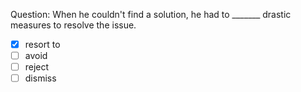 Question: When he couldn't find a solution, he had to _______ drastic measures to resolve the issue.  
- [x] resort to  
- [ ] avoid  
- [ ] reject  
- [ ] dismiss  